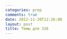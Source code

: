 ```yaml
---
categories: prep
comments: true
date: 2012-11-20T12:26:00
layout: post
title: Темы для 316
---
```


